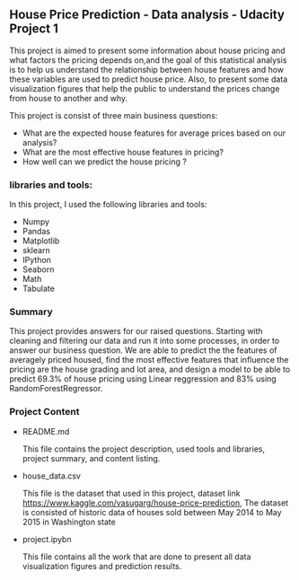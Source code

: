 ## House Price Prediction - Data analysis - Udacity Project 1


This project is aimed to present some information about house pricing and what factors the pricing depends on,and the goal of this statistical analysis is to help us understand the relationship between house features and how these variables are used to predict house price. Also, to present some data visualization figures that help the public to understand the prices change from house to another and why.

This project is consist of three main business questions:
* What are the expected house features for average prices based on our analysis?
* What are the most effective house features in pricing?
* How well can we predict the house pricing ?

### libraries and tools:
In this project, I used the following libraries and tools:
* Numpy
* Pandas
* Matplotlib
* sklearn
* IPython
* Seaborn
* Math
* Tabulate

### Summary

This project provides answers for our raised questions. Starting with cleaning and filtering our data and run it into some processes, in order to answer our business question. We are able to predict the the features of averagely priced housed, find the most effective features that influence the pricing are the house grading and lot area, and design a model to be able to predict 69.3% of house pricing using Linear reggression and 83% using RandomForestRegressor.

### Project Content

* README.md
  
  This file contains the project description, used tools and libraries, project summary, and content listing.
* house_data.csv

  This file is the dataset that used in this project, dataset link https://www.kaggle.com/vasugarg/house-price-prediction, The dataset is consisted of historic data of houses     sold between May 2014 to May 2015 in Washington state
* project.ipybn

  This file contains all the work that are done to present all data visualization figures and prediction results.




